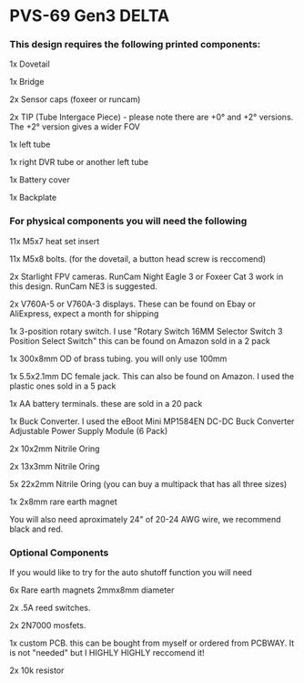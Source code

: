 # PVS-69 Gen3 DELTA

### This design requires the following printed components: 

1x Dovetail

1x Bridge

2x Sensor caps (foxeer or runcam)

2x TIP (Tube Intergace Piece) - please note there are +0° and +2° versions. 
    The +2° version gives a wider FOV

1x left tube

1x right DVR tube or another left tube 

1x Battery cover

1x Backplate


### For physical components you will need the following

11x M5x7 heat set insert

11x M5x8 bolts. (for the dovetail, a button head screw is reccomend) 

2x Starlight FPV cameras. RunCam Night Eagle 3 or Foxeer Cat 3 work in this design. RunCam NE3 is suggested.

2x V760A-5 or V760A-3 displays. These can be found on Ebay or AliExpress, expect a month for shipping

1x 3-position rotary switch. I use "Rotary Switch 16MM Selector Switch 3 Position Select Switch"
this can be found on Amazon sold in a 2 pack

1x 300x8mm OD of brass tubing. you will only use 100mm

1x 5.5x2.1mm DC female jack. This can also be found on Amazon. I used the plastic ones sold in a 5 pack

1x AA battery terminals. these are sold in a 20 pack

1x Buck Converter. I used the eBoot Mini MP1584EN DC-DC Buck Converter Adjustable Power Supply Module (6 Pack) 

2x 10x2mm Nitrile Oring

2x 13x3mm Nitrile Oring

5x 22x2mm Nitrile Oring (you can buy a multipack that has all three sizes)

1x 2x8mm rare earth magnet

You will also need aproximately 24" of 20-24 AWG wire, we recommend black and red. 



### Optional Components

If you would like to try for the auto shutoff function you will need 

6x Rare earth magnets 2mmx8mm diameter

2x .5A reed switches. 

2x 2N7000 mosfets. 

1x custom PCB. this can be bought from myself or ordered from PCBWAY. 
It is not "needed" but I HIGHLY HIGHLY reccomend it!

2x 10k resistor
